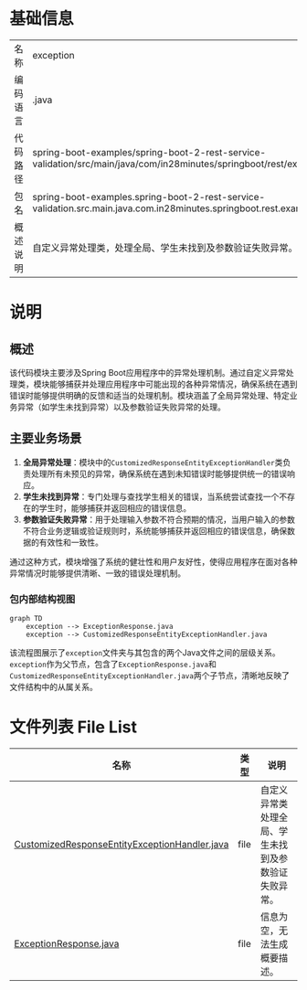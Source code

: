 # 基础信息

|      |      |
|------|------|
| 名称 | exception |
| 编码语言 | .java |
| 代码路径 | spring-boot-examples/spring-boot-2-rest-service-validation/src/main/java/com/in28minutes/springboot/rest/example/exception |
| 包名 | spring-boot-examples.spring-boot-2-rest-service-validation.src.main.java.com.in28minutes.springboot.rest.example.exception |
| 概述说明 | 自定义异常处理类，处理全局、学生未找到及参数验证失败异常。 |

# 说明

## 概述
该代码模块主要涉及Spring Boot应用程序中的异常处理机制。通过自定义异常处理类，模块能够捕获并处理应用程序中可能出现的各种异常情况，确保系统在遇到错误时能够提供明确的反馈和适当的处理机制。模块涵盖了全局异常处理、特定业务异常（如学生未找到异常）以及参数验证失败异常的处理。

## 主要业务场景
1. **全局异常处理**：模块中的`CustomizedResponseEntityExceptionHandler`类负责处理所有未预见的异常，确保系统在遇到未知错误时能够提供统一的错误响应。
2. **学生未找到异常**：专门处理与查找学生相关的错误，当系统尝试查找一个不存在的学生时，能够捕获并返回相应的错误信息。
3. **参数验证失败异常**：用于处理输入参数不符合预期的情况，当用户输入的参数不符合业务逻辑或验证规则时，系统能够捕获并返回相应的错误信息，确保数据的有效性和一致性。

通过这种方式，模块增强了系统的健壮性和用户友好性，使得应用程序在面对各种异常情况时能够提供清晰、一致的错误处理机制。


### 包内部结构视图

```mermaid
graph TD
    exception --> ExceptionResponse.java
    exception --> CustomizedResponseEntityExceptionHandler.java
```

该流程图展示了`exception`文件夹与其包含的两个Java文件之间的层级关系。`exception`作为父节点，包含了`ExceptionResponse.java`和`CustomizedResponseEntityExceptionHandler.java`两个子节点，清晰地反映了文件结构中的从属关系。

# 文件列表 File List

| 名称   | 类型  | 说明 |
|-------|------|-------------|
| [CustomizedResponseEntityExceptionHandler.java](CustomizedResponseEntityExceptionHandler.md) | file | 自定义异常类处理全局、学生未找到及参数验证失败异常。 |
| [ExceptionResponse.java](ExceptionResponse.md) | file | 信息为空，无法生成概要描述。 |


